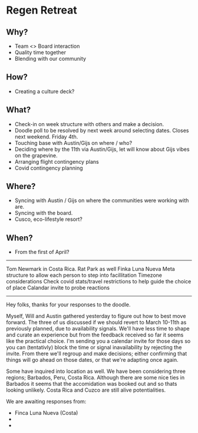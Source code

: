 
# Regen Retreat


## Why?
- Team <> Board interaction
- Quality time together
- Blending with our community

## How?
- Creating a culture deck?

## What?
- Check-in on week structure with others and make a decision.
- Doodle poll to be resolved by next week around selecting dates. Closes next weekend. Friday 4th.
- Touching base with Austin/Gijs on where / who?
- Deciding where by the 11th via Austin/Gijs, let will know about Gijs vibes on the grapevine. 
- Arranging flight contingency plans
- Covid contingency planning

## Where?
- Syncing with Austin / Gijs on where the communities were working with are. 
- Syncing with the board.
- Cusco, eco-lifestyle resort?

## When?
- From the first of April?


--- 
Tom Newmark in Costa Rica. Rat Park as well
Finka Luna Nueva
Meta structure to allow each person to step into facillitation
Timezone considerations
Check covid stats/travel restrictions to help guide the choice of place
Calandar invite to probe reactions

---

Hey folks, thanks for your responses to the doodle.  

Myself, Will and Austin gathered yesterday to figure out how to best move forward. The three of us discussed if we should revert to March 10-11th as previously planned, due to availability signals. We'll have less time to shape and curate an experience but from the feedback received so far it seems like the practical choice. I'm sending you a calendar invite for those days so you can (tentativly) block the time or signal inavailability by rejecting the invite. From there we'll regroup and make decisions; either confirming that things will go ahead on those dates, or that we're adapting once again. 

Some have inquired into location as well. We have been considering three regions; Barbados, Peru, Costa Rica. Although there are some nice ties in Barbados it seems that the accomidation was booked out and so thats looking unlikely. Costa Rica and Cuzco are still alive potentialities. 

We are awaiting responses from:
- Finca Luna Nueva (Costa)
- 
- 